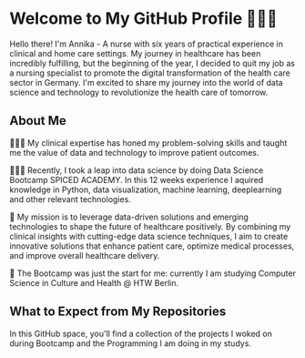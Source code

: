 # Welcome to My GitHub Profile 👩🏻‍⚕️

Hello there! I'm Annika - A nurse with six years of practical experience in clinical and home care settings. 
My journey in healthcare has been incredibly fulfilling, but the beginning of the year, I decided to quit my job as a nursing specialist to promote the digital transformation of the health care sector in Germany.
I'm excited to share my journey into the world of data science and technology to revolutionize the health care of tomorrow. 

## About Me

👩🏻‍⚕️ My clinical expertise has honed my problem-solving skills and taught me the value of data and technology to improve patient outcomes.

👩🏻‍🎓 Recently, I took a leap into data science by doing Data Science Bootcamp SPICED ACADEMY. In this 12 weeks experience I aquired knowledge in Python, data visualization, machine learning, deeplearning and other relevant technologies. 

🎯 My mission is to leverage data-driven solutions and emerging technologies to shape the future of healthcare positively. By combining my clinical insights with cutting-edge data science techniques, I aim to create innovative solutions that enhance patient care, optimize medical processes, and improve overall healthcare delivery.

🚀 The Bootcamp was just the start for me: currently I am studying Computer Science in Culture and Health @ HTW Berlin.

## What to Expect from My Repositories

In this GitHub space, you'll find a collection of the projects I woked on during Bootcamp and the Programming I am doing in my studys.
